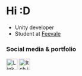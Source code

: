# Hi :D
- Unity developer
- Student at [Feevale](https://www.feevale.br/graduacao/jogos-digitais)
### Social media & portfolio 
<a href="https://www.linkedin.com/in/vcschroer/" target="_blank"><img src="https://img.shields.io/badge/LinkedIn-blue?style=flat&logo=linkedin&logoColor=white" alt="LinkedIn" height="30"></a> <a href="https://vcschroer.itch.io/" target="_blank"><img src="https://img.shields.io/badge/Itch.io-fa5c5c?style=flat&logo=itchdotio&logoColor=white" alt="Itch.io" height="30"></a>

